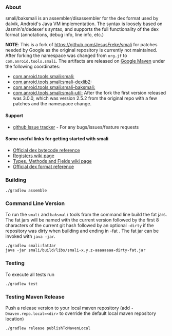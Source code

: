 ### About

smali/baksmali is an assembler/disassembler for the dex format used by dalvik, Android's Java VM implementation. The syntax is loosely based on Jasmin's/dedexer's syntax, and supports the full functionality of the dex format (annotations, debug info, line info, etc.)

**NOTE**: This is a fork of https://github.com/JesusFreke/smali for patches needed by Google as the original repository is currently not maintained. After forking the namespace was changed from `org.jf` to `com.anroid.tools.smali`. The artifacts are released on [Google Maven](https://maven.google.com) under the following coordinates:
* [com.anroid.tools.smali:smali:<version>](https://maven.google.com/web/index.html?q=smali#com.android.tools.smali:smali)
* [com.anroid.tools.smali:smali-dexlib2:<version>](https://maven.google.com/web/index.html?q=smali-dexlib2#com.android.tools.smali:smali-dexlib2)
* [com.anroid.tools.smali:smali-baksmali:<version>](https://maven.google.com/web/index.html?q=smali-baksmali#com.android.tools.smali:smali)
* [com.anroid.tools.smali:smali-util:<version>](https://maven.google.com/web/index.html?q=smali-util#com.android.tools.smali:smali-util)
After the fork the first version released was 3.0.0, which was version 2.5.2 from the original repo with a few patches and the namespace change.

#### Support
- [github Issue tracker](https://github.com/google/smali/issues) - For any bugs/issues/feature requests

#### Some useful links for getting started with smali

- [Official dex bytecode reference](https://source.android.com/devices/tech/dalvik/dalvik-bytecode.html)
- [Registers wiki page](https://github.com/JesusFreke/smali/wiki/Registers)
- [Types, Methods and Fields wiki page](https://github.com/JesusFreke/smali/wiki/TypesMethodsAndFields)
- [Official dex format reference](https://source.android.com/devices/tech/dalvik/dex-format.html)

### Building
```
./gradlew assemble
```
### Command Line Version

To run the `smali` and `baksmali` tools from the command line build the fat
jars. The fat jars will be named with the current version followed by the first
8 characters of the current git hash followed by an optional `-dirty` if the
repository was dirty when building and ending in  -fat . The fat jar can be
invoked with `java -jar`.
```
./gradlew smali:fatJar
java -jar smali/build/libs/smali-x.y.z-aaaaaaaa-dirty-fat.jar
```

### Testing

To execute all tests run
```
./gradlew test
```

### Testing Maven Release
Push a release version to your local maven repository (add
`-Dmaven.repo.local=<dir>` to override the default local maven repository
location)
```
./gradlew release publishToMavenLocal
```
